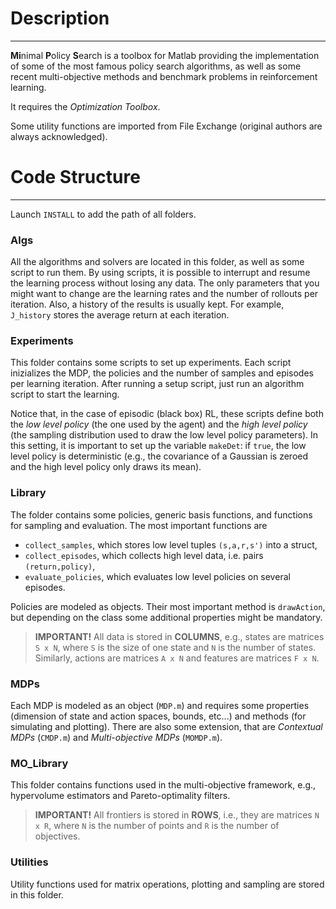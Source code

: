 # Description
-------------

**Mi**nimal **P**olicy **S**earch is a toolbox for Matlab providing the implementation of some of the most famous policy search algorithms, as well as some recent multi-objective methods and benchmark problems in reinforcement learning.

It requires the *Optimization Toolbox*.

Some utility functions are imported from File Exchange (original authors are always acknowledged).


# Code Structure
----------------

Launch `INSTALL` to add the path of all folders.

### Algs
All the algorithms and solvers are located in this folder, as well as some script to run them. By using scripts, it is possible to interrupt and resume the learning process without losing any data.
The only parameters that you might want to change are the learning rates and the number of rollouts per iteration.
Also, a history of the results is usually kept. For example, `J_history` stores the average return at each iteration.

### Experiments
This folder contains some scripts to set up experiments. Each script inizializes the MDP, the policies and the number of samples and episodes per learning iteration.
After running a setup script, just run an algorithm script to start the learning.

Notice that, in the case of episodic (black box) RL, these scripts define both the *low level policy* (the one used by the agent) and the *high level policy* (the sampling distribution used to draw the low level policy parameters).
In this setting, it is important to set up the variable `makeDet`: if `true`, the low level policy is deterministic (e.g., the covariance of a Gaussian is zeroed and the high level policy only draws its mean).

### Library
The folder contains some policies, generic basis functions, and functions for sampling and evaluation. The most important functions are

- `collect_samples`, which stores low level tuples `(s,a,r,s')` into a struct,
- `collect_episodes`, which collects high level data, i.e. pairs `(return,policy)`,
- `evaluate_policies`, which evaluates low level policies on several episodes.

Policies are modeled as objects. Their most important method is `drawAction`, but depending on the class some additional properties might be mandatory.

> **IMPORTANT!** All data is stored in **COLUMNS**, e.g., states are matrices `S x N`, where `S` is the size of one state and `N` is the number of states. Similarly, actions are matrices `A x N` and features are matrices `F x N`.

### MDPs
Each MDP is modeled as an object (`MDP.m`) and requires some properties (dimension of state and action spaces, bounds, etc...) and methods (for simulating and plotting).
There are also some extension, that are *Contextual MDPs* (`CMDP.m`) and *Multi-objective MDPs* (`MOMDP.m`).

### MO_Library
This folder contains functions used in the multi-objective framework, e.g., hypervolume estimators and Pareto-optimality filters.

> **IMPORTANT!** All frontiers is stored in **ROWS**, i.e., they are matrices `N x R`, where `N` is the number of points and `R` is the number of objectives.

### Utilities
Utility functions used for matrix operations, plotting and sampling are stored in this folder.
